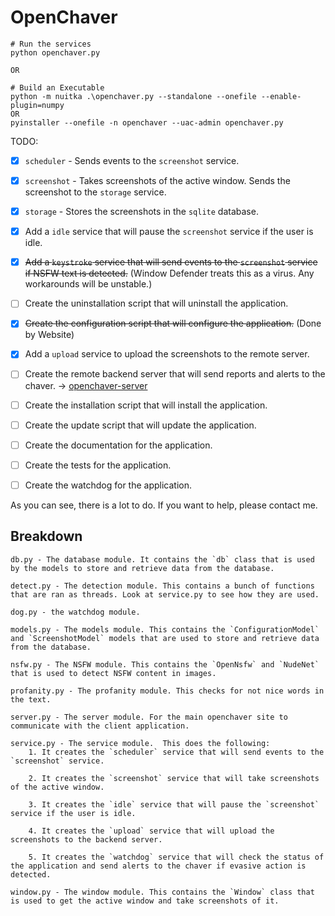 # OpenChaver  

```
# Run the services
python openchaver.py

OR

# Build an Executable
python -m nuitka .\openchaver.py --standalone --onefile --enable-plugin=numpy
OR
pyinstaller --onefile -n openchaver --uac-admin openchaver.py
```

TODO:
- [x] `scheduler` - Sends events to the `screenshot` service.
- [x] `screenshot` - Takes screenshots of the active window. Sends the screenshot to the `storage` service.
- [x] `storage` - Stores the screenshots in the `sqlite` database.
- [x] Add a `idle` service that will pause the `screenshot` service if the user is idle.
- [x] ~~Add a `keystroke` service that will send events to the `screenshot` service if NSFW text is detected.~~ (Window Defender treats this as a virus. Any workarounds will be unstable.)
- [ ] Create the uninstallation script that will uninstall the application.
- [x] ~~Create the configuration script that will configure the application.~~ (Done by Website)
- [x] Add a `upload` service to upload the screenshots to the remote server.
- [ ] Create the remote backend server that will send reports and alerts to the chaver. -> [openchaver-server](https://github.com/dickermoshe/OpenChaver-Server)
- [ ] Create the installation script that will install the application.
- [ ] Create the update script that will update the application.
- [ ] Create the documentation for the application.
- [ ] Create the tests for the application.
- [ ] Create the watchdog for the application.


As you can see, there is a lot to do. If you want to help, please contact me.


## Breakdown

```
db.py - The database module. It contains the `db` class that is used by the models to store and retrieve data from the database.

detect.py - The detection module. This contains a bunch of functions that are ran as threads. Look at service.py to see how they are used.

dog.py - the watchdog module.

models.py - The models module. This contains the `ConfigurationModel` and `ScreenshotModel` models that are used to store and retrieve data from the database.

nsfw.py - The NSFW module. This contains the `OpenNsfw` and `NudeNet` that is used to detect NSFW content in images.

profanity.py - The profanity module. This checks for not nice words in the text.

server.py - The server module. For the main openchaver site to communicate with the client application.

service.py - The service module.  This does the following:
    1. It creates the `scheduler` service that will send events to the `screenshot` service.
    
    2. It creates the `screenshot` service that will take screenshots of the active window.
    
    3. It creates the `idle` service that will pause the `screenshot` service if the user is idle.

    4. It creates the `upload` service that will upload the screenshots to the backend server.

    5. It creates the `watchdog` service that will check the status of the application and send alerts to the chaver if evasive action is detected.

window.py - The window module. This contains the `Window` class that is used to get the active window and take screenshots of it.
```